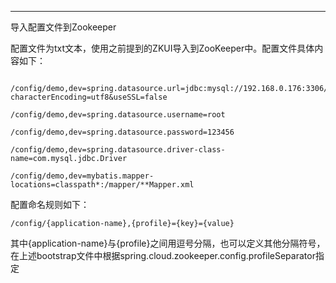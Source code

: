 ----

导入配置文件到Zookeeper

配置文件为txt文本，使用之前提到的ZKUI导入到ZooKeeper中。配置文件具体内容如下：

```

/config/demo,dev=spring.datasource.url=jdbc:mysql://192.168.0.176:3306/world?characterEncoding=utf8&useSSL=false
 
/config/demo,dev=spring.datasource.username=root
 
/config/demo,dev=spring.datasource.password=123456
 
/config/demo,dev=spring.datasource.driver-class-name=com.mysql.jdbc.Driver
 
/config/demo,dev=mybatis.mapper-locations=classpath*:/mapper/**Mapper.xml
```

配置命名规则如下：

```
/config/{application-name},{profile}={key}={value}
```

其中{application-name}与{profile}之间用逗号分隔，也可以定义其他分隔符号，在上述bootstrap文件中根据spring.cloud.zookeeper.config.profileSeparator指定